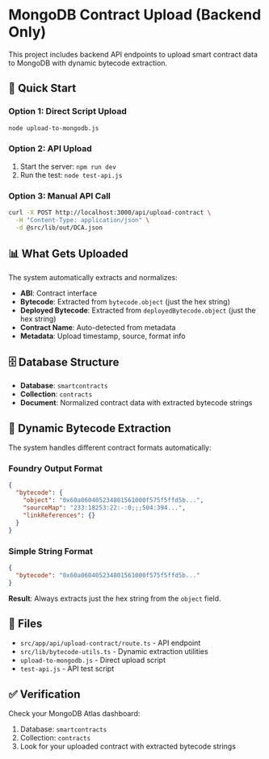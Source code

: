 # MongoDB Contract Upload (Backend Only)

This project includes backend API endpoints to upload smart contract data to MongoDB with dynamic bytecode extraction.

## 🚀 Quick Start

### Option 1: Direct Script Upload
```bash
node upload-to-mongodb.js
```

### Option 2: API Upload
1. Start the server: `npm run dev`
2. Run the test: `node test-api.js`

### Option 3: Manual API Call
```bash
curl -X POST http://localhost:3000/api/upload-contract \
  -H "Content-Type: application/json" \
  -d @src/lib/out/DCA.json
```

## 📊 What Gets Uploaded

The system automatically extracts and normalizes:

- **ABI**: Contract interface
- **Bytecode**: Extracted from `bytecode.object` (just the hex string)
- **Deployed Bytecode**: Extracted from `deployedBytecode.object` (just the hex string)
- **Contract Name**: Auto-detected from metadata
- **Metadata**: Upload timestamp, source, format info

## 🗄️ Database Structure

- **Database**: `smartcontracts`
- **Collection**: `contracts`
- **Document**: Normalized contract data with extracted bytecode strings

## 🔧 Dynamic Bytecode Extraction

The system handles different contract formats automatically:

### Foundry Output Format
```json
{
  "bytecode": {
    "object": "0x60a060405234801561000f575f5ffd5b...",
    "sourceMap": "233:18253:22:-:0;;;504:394...",
    "linkReferences": {}
  }
}
```

### Simple String Format
```json
{
  "bytecode": "0x60a060405234801561000f575f5ffd5b..."
}
```

**Result**: Always extracts just the hex string from the `object` field.

## 📁 Files

- `src/app/api/upload-contract/route.ts` - API endpoint
- `src/lib/bytecode-utils.ts` - Dynamic extraction utilities
- `upload-to-mongodb.js` - Direct upload script
- `test-api.js` - API test script

## ✅ Verification

Check your MongoDB Atlas dashboard:
1. Database: `smartcontracts`
2. Collection: `contracts`
3. Look for your uploaded contract with extracted bytecode strings
